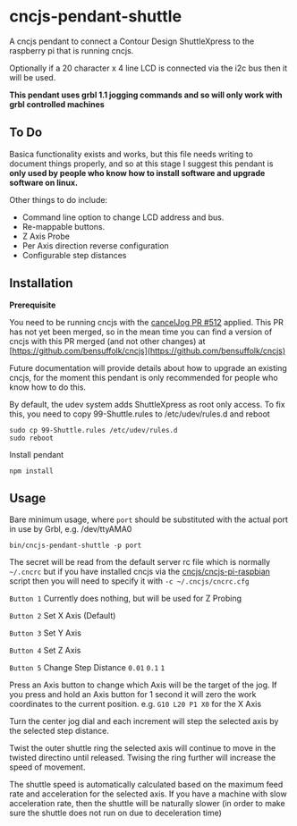 # cncjs-pendant-shuttle
A cncjs pendant to connect a Contour Design ShuttleXpress to the raspberry pi that is running cncjs.

Optionally if a 20 character x 4 line LCD is connected via the i2c bus then it will be used.

**This pendant uses grbl 1.1 jogging commands and so will only work with grbl controlled machines**

## To Do
Basica functionality exists and works, but this file needs writing to document things properly, and so at this stage I suggest this pendant is **only used by people who know how to install software and upgrade software on linux.**

Other things to do include:

* Command line option to change LCD address and bus.
* Re-mappable buttons.
* Z Axis Probe
* Per Axis direction reverse configuration
* Configurable step distances

## Installation

**Prerequisite**

You need to be running cncjs with the [cancelJog PR #512](https://github.com/cncjs/cncjs/pull/512) applied. This PR has not yet been merged, so in the mean time you can find a version of cncjs with this PR merged (and not other changes) at [https://github.com/bensuffolk/cncjs](https://github.com/bensuffolk/cncjs)

Future documentation will provide details about how to upgrade an existing cncjs, for the moment this pendant is only recommended for people who know how to do this.

By default, the udev system adds ShuttleXpress as root only access. To fix this, you need to copy 99-Shuttle.rules to /etc/udev/rules.d and reboot

```
sudo cp 99-Shuttle.rules /etc/udev/rules.d
sudo reboot
```

Install pendant

```
npm install
```

## Usage

Bare minimum usage, where `port` should be substituted with the actual port in use by Grbl, e.g. /dev/ttyAMA0

```
bin/cncjs-pendant-shuttle -p port
```

The secret will be read from the default server rc file which is normally `~/.cncrc` but if you have installed cncjs via the  [cncjs/cncjs-pi-raspbian](https://github.com/cncjs/cncjs-pi-raspbian) script then you will need to specify it with `-c ~/.cncjs/cncrc.cfg`

`Button 1` Currently does nothing, but will be used for Z Probing

`Button 2` Set X Axis (Default)

`Button 3` Set Y Axis

`Button 4` Set Z Axis

`Button 5` Change Step Distance `0.01` `0.1` `1`

Press an Axis button to change which Axis will be the target of the jog. If you press and hold an Axis button for 1 second it will zero the work coordinates to the current position. e.g. `G10 L20 P1 X0` for the X Axis

Turn the center jog dial and each increment will step the selected axis by the selected step distance.

Twist the outer shuttle ring the selected axis will continue to move in the twisted directino until released. Twising the ring further will increase the speed of movement.

The shuttle speed is automatically calculated based on the maximum feed rate and acceleration for the selected axis. If you have a machine with slow acceleration rate, then the shuttle will be naturally slower (in order to make sure the shuttle does not run on due to deceleration time)